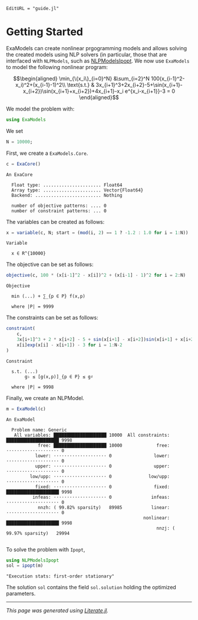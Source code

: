 ```@meta
EditURL = "guide.jl"
```

# Getting Started
ExaModels can create nonlinear prgogramming models and allows solving the created models using NLP solvers (in particular, those that are interfaced with `NLPModels`, such as [NLPModelsIpopt](https://github.com/JuliaSmoothOptimizers/NLPModelsIpopt.jl). We now use `ExaModels` to model the following nonlinear program:
```math
\begin{aligned}
\min_{\{x_i\}_{i=0}^N} &\sum_{i=2}^N  100(x_{i-1}^2-x_i)^2+(x_{i-1}-1)^2\\
\text{s.t.} &  3x_{i+1}^3+2x_{i+2}-5+\sin(x_{i+1}-x_{i+2})\sin(x_{i+1}+x_{i+2})+4x_{i+1}-x_i e^{x_i-x_{i+1}}-3 = 0
\end{aligned}
```
We model the problem with:

````julia
using ExaModels
````

We set

````julia
N = 10000;
````

First, we create a `ExaModels.Core`.

````julia
c = ExaCore()
````

````
An ExaCore

  Float type: ...................... Float64
  Array type: ...................... Vector{Float64}
  Backend: ......................... Nothing

  number of objective patterns: .... 0
  number of constraint patterns: ... 0

````

The variables can be created as follows:

````julia
x = variable(c, N; start = (mod(i, 2) == 1 ? -1.2 : 1.0 for i = 1:N))
````

````
Variable

  x ∈ R^{10000}

````

The objective can be set as follows:

````julia
objective(c, 100 * (x[i-1]^2 - x[i])^2 + (x[i-1] - 1)^2 for i = 2:N)
````

````
Objective

  min (...) + ∑_{p ∈ P} f(x,p)

  where |P| = 9999

````

The constraints can be set as follows:

````julia
constraint(
    c,
    3x[i+1]^3 + 2 * x[i+2] - 5 + sin(x[i+1] - x[i+2])sin(x[i+1] + x[i+2]) + 4x[i+1] -
    x[i]exp(x[i] - x[i+1]) - 3 for i = 1:N-2
)
````

````
Constraint

  s.t. (...)
       g♭ ≤ [g(x,p)]_{p ∈ P} ≤ g♯

  where |P| = 9998

````

Finally, we create an NLPModel.

````julia
m = ExaModel(c)
````

````
An ExaModel

  Problem name: Generic
   All variables: ████████████████████ 10000  All constraints: ████████████████████ 9998  
            free: ████████████████████ 10000             free: ⋅⋅⋅⋅⋅⋅⋅⋅⋅⋅⋅⋅⋅⋅⋅⋅⋅⋅⋅⋅ 0     
           lower: ⋅⋅⋅⋅⋅⋅⋅⋅⋅⋅⋅⋅⋅⋅⋅⋅⋅⋅⋅⋅ 0                lower: ⋅⋅⋅⋅⋅⋅⋅⋅⋅⋅⋅⋅⋅⋅⋅⋅⋅⋅⋅⋅ 0     
           upper: ⋅⋅⋅⋅⋅⋅⋅⋅⋅⋅⋅⋅⋅⋅⋅⋅⋅⋅⋅⋅ 0                upper: ⋅⋅⋅⋅⋅⋅⋅⋅⋅⋅⋅⋅⋅⋅⋅⋅⋅⋅⋅⋅ 0     
         low/upp: ⋅⋅⋅⋅⋅⋅⋅⋅⋅⋅⋅⋅⋅⋅⋅⋅⋅⋅⋅⋅ 0              low/upp: ⋅⋅⋅⋅⋅⋅⋅⋅⋅⋅⋅⋅⋅⋅⋅⋅⋅⋅⋅⋅ 0     
           fixed: ⋅⋅⋅⋅⋅⋅⋅⋅⋅⋅⋅⋅⋅⋅⋅⋅⋅⋅⋅⋅ 0                fixed: ████████████████████ 9998  
          infeas: ⋅⋅⋅⋅⋅⋅⋅⋅⋅⋅⋅⋅⋅⋅⋅⋅⋅⋅⋅⋅ 0               infeas: ⋅⋅⋅⋅⋅⋅⋅⋅⋅⋅⋅⋅⋅⋅⋅⋅⋅⋅⋅⋅ 0     
            nnzh: ( 99.82% sparsity)   89985           linear: ⋅⋅⋅⋅⋅⋅⋅⋅⋅⋅⋅⋅⋅⋅⋅⋅⋅⋅⋅⋅ 0     
                                                    nonlinear: ████████████████████ 9998  
                                                         nnzj: ( 99.97% sparsity)   29994 


````

To solve the problem with `Ipopt`,

````julia
using NLPModelsIpopt
sol = ipopt(m)
````

````
"Execution stats: first-order stationary"
````

The solution `sol` contains the field `sol.solution` holding the optimized parameters.

---

*This page was generated using [Literate.jl](https://github.com/fredrikekre/Literate.jl).*

